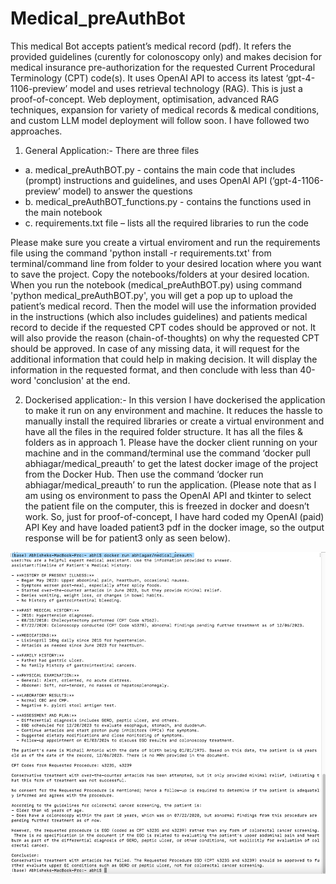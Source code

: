 # Medical_preAuthBot
This medical Bot accepts patient’s medical record (pdf). It refers the provided guidelines (curently for colonoscopy only) and makes decision for medical insurance pre-authorization for the requested Current Procedural Terminology (CPT) code(s). It uses OpenAI API to access its latest ‘gpt-4-1106-preview’ model and uses retrieval technology (RAG). This is just a proof-of-concept. Web deployment, optimisation, advanced RAG techniques, expansion for variety of medical records & medical conditions, and custom LLM model deployment will follow soon. I have followed two approaches.
1.	General Application:- There are three files
  * a.	medical_preAuthBOT.py - contains the main code that includes (prompt) instructions and guidelines, and uses OpenAI API (‘gpt-4-1106-preview’ model) to answer the questions
  * b.	medical_preAuthBOT_functions.py - contains the functions used in the main notebook
  * c.	requirements.txt file – lists all the required libraries to run the code

Please make sure you create a virtual enviroment and run the requirements file using the command 'python install -r requirements.txt' from terminal/command line from folder to your desired location where you want to save the project. Copy the notebooks/folders at your desired location. When you run the notebook (medical_preAuthBOT.py) using command 'python medical_preAuthBOT.py', you will get a pop up to upload the patient’s medical record. Then the model will use the information provided in the instructions (which also includes guidelines) and patients medical record to decide if the requested CPT codes should be approved or not. It will also provide the reason (chain-of-thoughts) on why the requested CPT should be approved. In case of any missing data, it will request for the additional information that could help in making decision. It will display the information in the requested format, and then conclude with less than 40-word 'conclusion' at the end.

2.	Dockerised application:- In this version I have dockerised the application to make it run on any environment and machine. It reduces the hassle to manually install the required libraries or create a virtual environment and have all the files in the required folder structure. It has all the files & folders as in approach 1. Please have the docker client running on your machine and in the command/terminal use the command ‘docker pull abhiagar/medical_preauth’ to get the latest docker image of the project from the Docker Hub. Then use the command ‘docker run abhiagar/medical_preauth’ to run the application. (Please note that as I am using os environment to pass the OpenAI API and tkinter to select the patient file on the computer, this is freezed in docker and doesn’t work. So, just for proof-of-concept, I have hard coded my OpenAI (paid) API Key and have loaded patient3 pdf in the docker image, so the output response will be for patient3 only as seen below).
   
![alt text](images/docker_medical_preauth.png)
